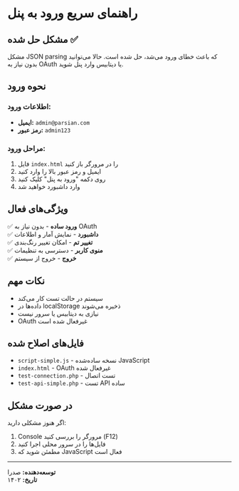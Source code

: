 # راهنمای سریع ورود به پنل

## مشکل حل شده ✅

مشکل JSON parsing که باعث خطای ورود می‌شد، حل شده است. حالا می‌توانید بدون نیاز به OAuth یا دیتابیس وارد پنل شوید.

## نحوه ورود

### اطلاعات ورود:
- **ایمیل:** `admin@parsian.com`
- **رمز عبور:** `admin123`

### مراحل ورود:
1. فایل `index.html` را در مرورگر باز کنید
2. ایمیل و رمز عبور بالا را وارد کنید
3. روی دکمه "ورود به پنل" کلیک کنید
4. وارد داشبورد خواهید شد

## ویژگی‌های فعال

✅ **ورود ساده** - بدون نیاز به OAuth  
✅ **داشبورد** - نمایش آمار و اطلاعات  
✅ **تغییر تم** - امکان تغییر رنگ‌بندی  
✅ **منوی کاربر** - دسترسی به تنظیمات  
✅ **خروج** - خروج از سیستم  

## نکات مهم

- سیستم در حالت تست کار می‌کند
- داده‌ها در localStorage ذخیره می‌شوند
- نیازی به دیتابیس یا سرور نیست
- OAuth غیرفعال شده است

## فایل‌های اصلاح شده

- `script-simple.js` - نسخه ساده‌شده JavaScript
- `index.html` - OAuth غیرفعال شده
- `test-connection.php` - تست اتصال
- `test-api-simple.php` - تست API ساده

## در صورت مشکل

اگر هنوز مشکلی دارید:
1. Console مرورگر را بررسی کنید (F12)
2. فایل‌ها را در سرور محلی اجرا کنید
3. مطمئن شوید که JavaScript فعال است

---
**توسعه‌دهنده:** صدرا  
**تاریخ:** ۱۴۰۲